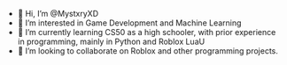- 👋 Hi, I’m @MystxryXD
- 👀 I’m interested in Game Development and Machine Learning
- 🌱 I’m currently learning CS50 as a high schooler, with prior experience in programming, mainly in Python and Roblox LuaU
- 💞️ I’m looking to collaborate on Roblox and other programming projects.

<!---
MystxryXD/MystxryXD is a ✨ special ✨ repository because its `README.md` (this file) appears on your GitHub profile.
You can click the Preview link to take a look at your changes.
--->
